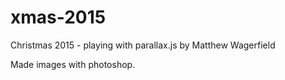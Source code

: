 # xmas-2015
Christmas 2015 - playing with parallax.js by Matthew Wagerfield

Made images with photoshop.
